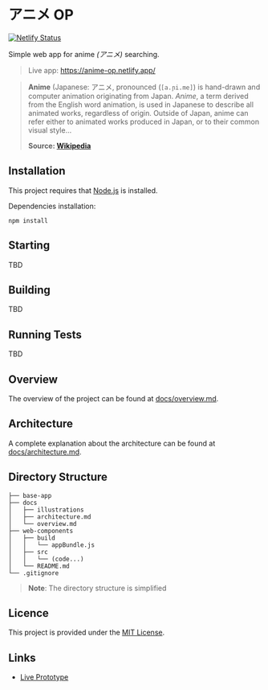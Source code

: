 # アニメ OP

[![Netlify Status](https://api.netlify.com/api/v1/badges/8baeaa59-bd4a-4249-b25a-2f4bcaa2bf14/deploy-status)](https://app.netlify.com/sites/anime-op/deploys)

Simple web app for anime _(アニメ)_ searching.

> Live app: https://anime-op.netlify.app/

> **Anime** (Japanese: アニメ, pronounced (`[a.ɲi.me]`) is hand-drawn and computer animation originating from Japan. _Anime_, a term derived from the English word animation, is used in Japanese to describe all animated works, regardless of origin. Outside of Japan, anime can refer either to animated works produced in Japan, or to their common visual style...
>
> **Source: [Wikipedia](https://en.wikipedia.org/wiki/Anime)**

## Installation

This project requires that [Node.js](https://nodejs.org/en/) is installed.

Dependencies installation:

```shell
npm install
```

## Starting

TBD

## Building

TBD

## Running Tests

TBD

## Overview

The overview of the project can be found at [docs/overview.md](./docs/overview.md).

## Architecture

A complete explanation about the architecture can be found at [docs/architecture.md](./docs/architecture.md).

## Directory Structure

```text
├── base-app
├── docs
│   ├── illustrations
│   ├── architecture.md
│   └── overview.md
├── web-components
│   ├── build
│   │   └── appBundle.js
│   ├── src
│   │   └── (code...)
│   └── README.md
└── .gitignore
```
> **Note**: The directory structure is simplified

## Licence

This project is provided under the [MIT License](./LICENSE).

## Links

* [Live Prototype](https://www.figma.com/proto/h7Ls3mKSNtoFwHsJm6GzQb/anime-op?node-id=39%3A1341&scaling=min-zoom)
